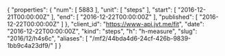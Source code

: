{
  "properties": {
    "num": [
      5883
    ],
    "unit": [
      "steps"
    ],
    "start": [
      "2016-12-21T00:00:00Z"
    ],
    "end": [
      "2016-12-22T00:00:00Z"
    ],
    "published": [
      "2016-12-22T00:00:00Z"
    ]
  },
  "client_id": "https://www-api.jvt.me/fit",
  "date": "2016-12-22T00:00:00Z",
  "kind": "steps",
  "h": "h-measure",
  "slug": "2016/12/h4s6c",
  "aliases": [
    "/mf2/44bda4d6-24cf-426b-9839-1bb9c4a23df9/"
  ]
}
